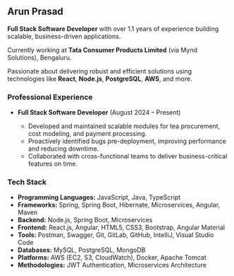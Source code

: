 <h2>Arun Prasad</h2>
<p><strong>Full Stack Software Developer</strong> with over 1.1 years of experience building scalable, business-driven applications.</p>
<p>Currently working at <strong>Tata Consumer Products Limited</strong> (via Mynd Solutions), Bengaluru.</p>
<p>Passionate about delivering robust and efficient solutions using technologies like <strong>React</strong>, <strong>Node.js</strong>, <strong>PostgreSQL</strong>, <strong>AWS</strong>, and more.</p>

<h3>Professional Experience</h3>
<ul>
  <li><strong>Full Stack Software Developer</strong> (August 2024 – Present)</li>
  <ul>
    <li>Developed and maintained scalable modules for tea procurement, cost modeling, and payment processing.</li>
    <li>Proactively identified bugs pre-deployment, improving performance and reducing downtime.</li>
    <li>Collaborated with cross-functional teams to deliver business-critical features on time.</li>
  </ul>
</ul>

<h3>Tech Stack</h3>
<ul>
  <li><strong>Programming Languages:</strong> JavaScript, Java, TypeScript</li>
  <li><strong>Frameworks:</strong> Spring, Spring Boot, Hibernate, Microservices, Angular, Maven</li>
  <li><strong>Backend:</strong> Node.js, Spring Boot, Microservices</li>
  <li><strong>Frontend:</strong> React.js, Angular, HTML5, CSS3, Bootstrap, Angular Material</li>
  <li><strong>Tools:</strong> Postman, Swagger, Git, GitLab, GitHub, IntelliJ, Visual Studio Code</li>
  <li><strong>Databases:</strong> MySQL, PostgreSQL, MongoDB</li>
  <li><strong>Platforms:</strong> AWS (EC2, S3, CloudWatch), Docker, Apache Tomcat</li>
  <li><strong>Methodologies:</strong> JWT Authentication, Microservices Architecture</li>
</ul>
